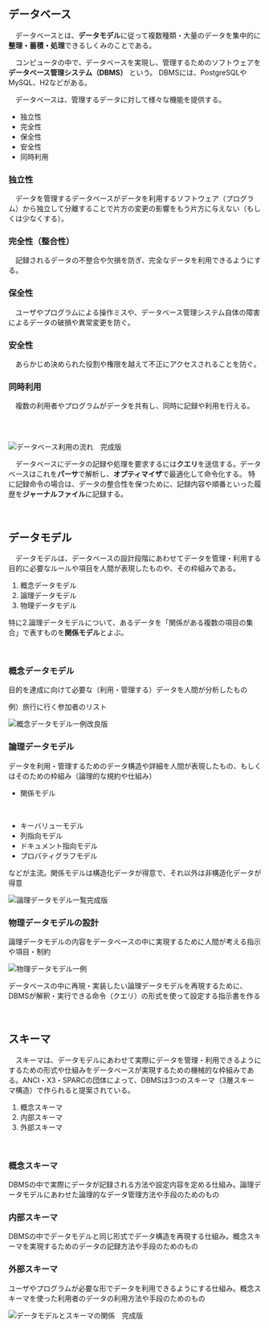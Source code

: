 
## データベース
　データベースとは、**データモデル**に従って複数種類・大量のデータを集中的に**整理・蓄積・処理**できるしくみのことである。

　コンピュータの中で、データベースを実現し、管理するためのソフトウェアを**データベース管理システム（DBMS）** という。
DBMSには、PostgreSQLやMySQL、H2などがある。

　データベースは、管理するデータに対して様々な機能を提供する。
* 独立性
* 完全性
* 保全性
* 安全性
* 同時利用

### 独立性
　データを管理するデータベースがデータを利用するソフトウェア（プログラム）から独立して分離することで片方の変更の影響をもう片方に与えない（もしくは少なくする）。

### 完全性（整合性）
　記録されるデータの不整合や欠損を防ぎ、完全なデータを利用できるようにする。

### 保全性
　ユーザやプログラムによる操作ミスや、データベース管理システム自体の障害によるデータの破損や異常変更を防ぐ。


### 安全性
　あらかじめ決められた役割や権限を越えて不正にアクセスされることを防ぐ。

### 同時利用
　複数の利用者やプログラムがデータを共有し、同時に記録や利用を行える。


<br><br>


![データベース利用の流れ　完成版](https://github.com/b2211700/prmn2023/assets/109058900/6c589bbe-3578-4346-aeae-d99b70a94ae4)

　データベースにデータの記録や処理を要求するには**クエリ**を送信する。データベースはこれを**パーサ**で解析し、**オプティマイザ**で最適化して命令化する。
特に記録命令の場合は、データの整合性を保つために、記録内容や順番といった履歴を**ジャーナルファイル**に記録する。

<br> 

## データモデル
　データモデルは、データベースの設計段階にあわせてデータを管理・利用する目的に必要なルールや項目を人間が表現したものや、その枠組みである。
1. 概念データモデル　
2. 論理データモデル
3. 物理データモデル

特に2.論理データモデルについて、あるデータを「関係がある複数の項目の集合」で表すものを**関係モデル**とよぶ。

<br>

### 概念データモデル
目的を達成に向けて必要な（利用・管理する）データを人間が分析したもの

例）旅行に行く参加者のリスト

![概念データモデル一例改良版](https://github.com/b2211700/prmn2023/assets/109058900/d6a4569e-8f98-4a64-8ee7-857477db13ca)


### 論理データモデル
データを利用・管理するためのデータ構造や詳細を人間が表現したもの、もしくはそのための枠組み（論理的な規約や仕組み）

* 関係モデル
<br>

* キーバリューモデル
* 列指向モデル
* ドキュメント指向モデル
* プロパティグラフモデル

などが主流。関係モデルは構造化データが得意で、それ以外は非構造化データが得意

![論理データモデル一覧完成版](https://github.com/b2211700/prmn2023/assets/109058900/228201b7-4ddb-45c9-931a-42fe44b83149)


### 物理データモデルの設計
論理データモデルの内容をデータベースの中に実現するために人間が考える指示や項目・制約

![物理データモデル一例](https://github.com/b2211700/prmn2023/assets/109058900/2346a108-5edb-4fe3-b027-a90a71e8526d)


データベースの中に再現・実装したい論理データモデルを再現するために、DBMSが解釈・実行できる命令（クエリ）の形式を使って設定する指示書を作る

<br>

## スキーマ
　スキーマは、データモデルにあわせて実際にデータを管理・利用できるようにするための形式や仕組みをデータベースが実現するための機械的な枠組みである。ANCI・X3・SPARCの団体によって、DBMSは3つのスキーマ（3層スキーマ構造）で作られると提案されている。

1. 概念スキーマ
2. 内部スキーマ
3. 外部スキーマ

<br>

### 概念スキーマ
DBMSの中で実際にデータが記録される方法や設定内容を定める仕組み。論理データモデルにあわせた論理的なデータ管理方法や手段のためのもの

### 内部スキーマ
DBMSの中でデータモデルと同じ形式でデータ構造を再現する仕組み。概念スキーマを実現するためのデータの記録方法や手段のためのもの

### 外部スキーマ
ユーザやプログラムが必要な形でデータを利用できるようにする仕組み。概念スキーマを使った利用者のデータの利用方法や手段のためのもの

![データモデルとスキーマの関係　完成版](https://github.com/b2211700/prmn2023/assets/109058900/d2cca5bc-260f-4c59-bfff-77bcbad03ed1)





